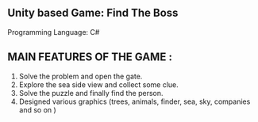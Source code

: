 ## Unity based Game: Find The Boss
    
Programming Language: C#


## MAIN FEATURES OF THE GAME : 
1.	Solve the problem and open the gate.
2.	Explore the sea side view and collect some clue. 
3.	Solve the puzzle and finally find the person.
4.  Designed various graphics (trees, animals, finder, sea, sky, companies and so on )
